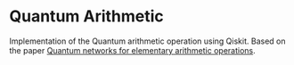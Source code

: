 # Quantum Arithmetic

Implementation of the Quantum arithmetic operation using Qiskit. Based on the
paper [Quantum networks for elementary arithmetic operations](https://arxiv.org/pdf/quant-ph/9511018.pdf).